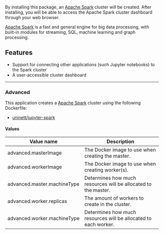 By installing this package, an [Apache Spark](https://spark.apache.org/)
cluster will be created. After installing, you will be able to access the Apache Spark
cluster dashboard through your web browser.

[Apache Spark](https://spark.apache.org/) is a fast and general engine for big
data processing, with built-in modules for streaming, SQL, machine learning
and graph processing.

## Features
- Support for connecting other applications (such Jupyter notebooks) to the Spark cluster
- A user-accessible cluster dashboard

------

### Advanced
This application creates a [Apache Spark](https://github.com/Uninett/helm-charts/tree/master/spark) cluster using the following Dockerfile:
  - [uninett/jupyter-spark](https://github.com/Uninett/helm-charts-dockerfiles/tree/4fa02b9/jupyter-spark/Dockerfile)


#### Values
| Value name    | Description |
| ------------- | ------------------------------------------------------------------------------------------------------------------------------------------------------------- |
| advanced.masterImage | The Docker image to use when creating the master.    |
| advanced.workerImage | The Docker image to use when creating worker(s).     |
| advanced.master.machineType | Determines how much resources will be allocated to the master. |
| advanced.worker.replicas | The amount of workers to create in the cluster. |
| advanced.worker.machineType | Determines how much resources will be allocated to each worker. |

